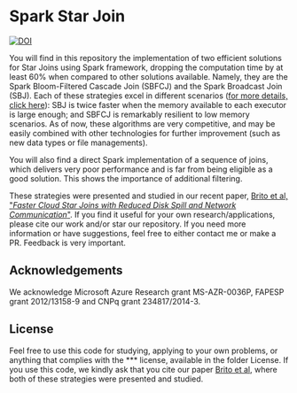 Spark Star Join
====

[![DOI](https://zenodo.org/badge/doi/10.5281/zenodo.19154.svg)](http://dx.doi.org/10.5281/zenodo.19154)


You will find in this repository the implementation of two efficient solutions for Star Joins using Spark framework, dropping the computation time by at least 60% when compared to other solutions available. Namely, they are the Spark Bloom-Filtered Cascade Join (SBFCJ) and the Spark Broadcast Join (SBJ). Each of these strategies excel in different scenarios ([for more details, click here](http://www.sciencedirect.com/science/article/pii/S1877050916306500)): SBJ is twice faster when the memory available to each executor is large enough; and SBFCJ is remarkably resilient to low memory scenarios. As of now, these algorithms are very competitive, and may be easily combined with other technologies for further improvement (such as new data types or file managements).

You will also find a direct Spark implementation of a sequence of joins, which delivers very poor performance and is far from being eligible as a good solution. This shows the importance of additional filtering. 

These strategies were presented and studied in our recent paper, [Brito et al, "*Faster Cloud Star Joins with Reduced Disk Spill and Network Communication*"](http://www.sciencedirect.com/science/article/pii/S1877050916306500). If you find it useful for your own research/applications, please cite our work and/or star our repository. If you need more information or have suggestions, feel free to either contact me or make a PR. Feedback is very important.


Acknowledgements
---

We acknowledge Microsoft Azure Research grant MS-AZR-0036P, FAPESP grant 2012/13158-9 and CNPq grant 234817/2014-3.


License
---

Feel free to use this code for studying, applying to your own problems, or anything that complies with the *** license, available in the folder License. If you use this code, we kindly ask that you cite our paper [Brito et al](http://www.sciencedirect.com/science/article/pii/S1877050916306500), where both of these strategies were presented and studied. 
